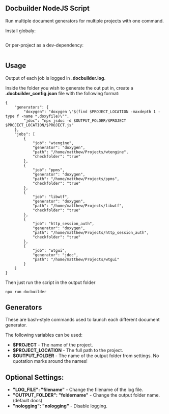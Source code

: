 ## Docbuilder NodeJS Script

Run multiple document generators for multiple projects with one command.

Install globaly:
```
```

Or per-project as a dev-dependency:
```
```

## Usage

Output of each job is logged in __.docbuilder.log__.

Inside the folder you wish to generate the out put in, create a __.docbuilder_config.json__ file with the following format:
```
{
    "generators": {
        "doxygen": "doxygen \"$(find $PROJECT_LOCATION -maxdepth 1 -type f -name *.doxyfile)\"",
        "jdoc": "npx jsdoc -d $OUTPUT_FOLDER/$PROJECT $PROJECT_LOCATION/$PROJECT.js"
    },
    "jobs": [
        {
            "job": "wtengine",
            "generator": "doxygen",
            "path": "/home/matthew/Projects/wtengine",
            "checkfolder": "true"
        },
        {
            "job": "ppms",
            "generator": "doxygen",
            "path": "/home/matthew/Projects/ppms",
            "checkfolder": "true"
        },
        {
            "job": "libwtf",
            "generator": "doxygen",
            "path": "/home/matthew/Projects/libwtf",
            "checkfolder": "true"
        },
        {
            "job": "http_session_auth",
            "generator": "doxygen",
            "path": "/home/matthew/Projects/http_session_auth",
            "checkfolder": "true"
        },
        {
            "job": "wtgui",
            "generator": "jdoc",
            "path": "/home/matthew/Projects/wtgui"
        }
    ]
}
```

Then just run the script in the output folder
```
npx run docbuilder
```

## Generators
These are bash-style commands used to launch each different document generator.

The following variables can be used:
- __$PROJECT__ - The name of the project.
- __$PROJECT_LOCATION__ - The full path to the project.
- __$OUTPUT_FOLDER__ - The name of the output folder from settings.
No quotation marks around the names!

## Optional Settings:
- __"LOG_FILE": "filename"__ - Change the filename of the log file.
- __"OUTPUT_FOLDER": "foldername"__ - Change the output folder name. (default docs)
- __"nologging": "nologging"__ - Disable logging.